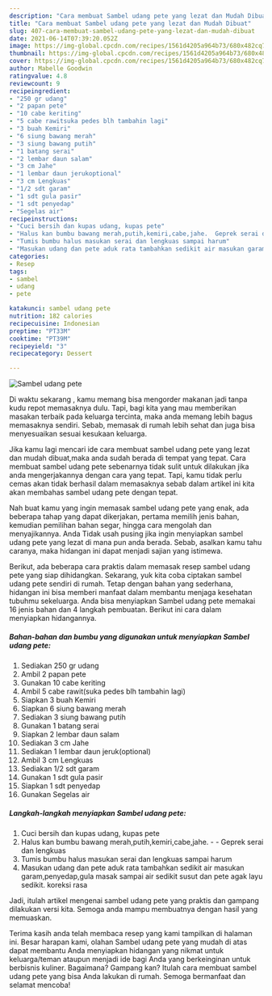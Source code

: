 ```yaml
---
description: "Cara membuat Sambel udang pete yang lezat dan Mudah Dibuat"
title: "Cara membuat Sambel udang pete yang lezat dan Mudah Dibuat"
slug: 407-cara-membuat-sambel-udang-pete-yang-lezat-dan-mudah-dibuat
date: 2021-06-14T07:39:20.052Z
image: https://img-global.cpcdn.com/recipes/1561d4205a964b73/680x482cq70/sambel-udang-pete-foto-resep-utama.jpg
thumbnail: https://img-global.cpcdn.com/recipes/1561d4205a964b73/680x482cq70/sambel-udang-pete-foto-resep-utama.jpg
cover: https://img-global.cpcdn.com/recipes/1561d4205a964b73/680x482cq70/sambel-udang-pete-foto-resep-utama.jpg
author: Mabelle Goodwin
ratingvalue: 4.8
reviewcount: 9
recipeingredient:
- "250 gr udang"
- "2 papan pete"
- "10 cabe keriting"
- "5 cabe rawitsuka pedes blh tambahin lagi"
- "3 buah Kemiri"
- "6 siung bawang merah"
- "3 siung bawang putih"
- "1 batang serai"
- "2 lembar daun salam"
- "3 cm Jahe"
- "1 lembar daun jerukoptional"
- "3 cm Lengkuas"
- "1/2 sdt garam"
- "1 sdt gula pasir"
- "1 sdt penyedap"
- "Segelas air"
recipeinstructions:
- "Cuci bersih dan kupas udang, kupas pete"
- "Halus kan bumbu bawang merah,putih,kemiri,cabe,jahe.  Geprek serai dan lengkuas"
- "Tumis bumbu halus masukan serai dan lengkuas sampai harum"
- "Masukan udang dan pete aduk rata tambahkan sedikit air masukan garam,penyedap,gula masak sampai air sedikit susut dan pete agak layu sedikit. koreksi rasa"
categories:
- Resep
tags:
- sambel
- udang
- pete

katakunci: sambel udang pete 
nutrition: 182 calories
recipecuisine: Indonesian
preptime: "PT33M"
cooktime: "PT39M"
recipeyield: "3"
recipecategory: Dessert

---
```



![Sambel udang pete](https://img-global.cpcdn.com/recipes/1561d4205a964b73/680x482cq70/sambel-udang-pete-foto-resep-utama.jpg)

Di waktu  sekarang , kamu memang bisa mengorder makanan jadi tanpa kudu repot memasaknya dulu. Tapi, bagi kita yang mau memberikan masakan terbaik pada keluarga tercinta, maka anda memang lebih bagus memasaknya sendiri. Sebab, memasak di rumah lebih sehat dan juga bisa menyesuaikan sesuai kesukaan keluarga.

Jika kamu lagi mencari ide cara membuat sambel udang pete yang lezat dan mudah dibuat,maka anda sudah berada di tempat yang tepat. Cara membuat sambel udang pete  sebenarnya tidak sulit untuk dilakukan jika anda mengerjakannya dengan cara yang tepat. Tapi, kamu tidak perlu cemas akan tidak berhasil dalam memasaknya 
sebab dalam artikel ini kita akan membahas sambel udang pete dengan tepat.  



Nah buat kamu yang ingin memasak sambel udang pete yang enak, ada beberapa tahap yang dapat dikerjakan, pertama memilih jenis bahan, kemudian pemilihan bahan segar, hingga cara mengolah dan menyajikannya. Anda Tidak usah pusing jika ingin menyiapkan sambel udang pete yang lezat di mana pun anda berada. Sebab, asalkan kamu  tahu caranya, maka hidangan ini dapat menjadi sajian yang istimewa.

Berikut, ada beberapa cara praktis  dalam memasak resep sambel udang pete yang siap dihidangkan. Sekarang, yuk kita coba ciptakan sambel udang pete sendiri di rumah. Tetap dengan bahan yang sederhana, hidangan ini bisa memberi manfaat dalam membantu menjaga kesehatan tubuhmu sekeluarga. Anda bisa menyiapkan Sambel udang pete memakai 16 jenis bahan dan 4 langkah pembuatan. Berikut ini cara dalam menyiapkan hidangannya.

<!--inarticleads1-->

##### Bahan-bahan dan bumbu yang digunakan untuk menyiapkan Sambel udang pete:

1. Sediakan 250 gr udang
1. Ambil 2 papan pete
1. Gunakan 10 cabe keriting
1. Ambil 5 cabe rawit(suka pedes blh tambahin lagi)
1. Siapkan 3 buah Kemiri
1. Siapkan 6 siung bawang merah
1. Sediakan 3 siung bawang putih
1. Gunakan 1 batang serai
1. Siapkan 2 lembar daun salam
1. Sediakan 3 cm Jahe
1. Sediakan 1 lembar daun jeruk(optional)
1. Ambil 3 cm Lengkuas
1. Sediakan 1/2 sdt garam
1. Gunakan 1 sdt gula pasir
1. Siapkan 1 sdt penyedap
1. Gunakan Segelas air




<!--inarticleads2-->

##### Langkah-langkah menyiapkan Sambel udang pete:

1. Cuci bersih dan kupas udang, kupas pete
1. Halus kan bumbu bawang merah,putih,kemiri,cabe,jahe. -  - Geprek serai dan lengkuas
1. Tumis bumbu halus masukan serai dan lengkuas sampai harum
1. Masukan udang dan pete aduk rata tambahkan sedikit air masukan garam,penyedap,gula masak sampai air sedikit susut dan pete agak layu sedikit. koreksi rasa




Jadi, itulah artikel mengenai  sambel udang pete  yang praktis dan gampang dilakukan versi kita. Semoga anda mampu membuatnya dengan hasil yang memuaskan. 

Terima kasih anda telah membaca resep yang kami tampilkan di halaman ini. Besar harapan kami, olahan  Sambel udang pete yang mudah di atas dapat membantu Anda menyiapkan hidangan yang nikmat untuk keluarga/teman ataupun menjadi ide bagi Anda yang berkeinginan untuk berbisnis kuliner. Bagaimana? Gampang kan? Itulah cara membuat sambel udang pete yang bisa Anda lakukan di rumah. Semoga bermanfaat dan selamat mencoba!

